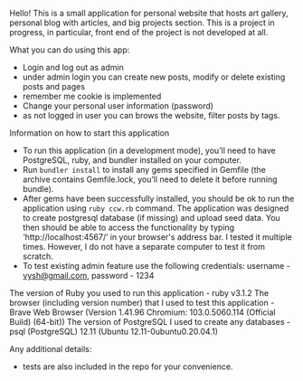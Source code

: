 Hello!
This is a small application for personal website that hosts art gallery, personal blog with articles, and big projects section. This is a project in progress, in particular, front end of the project is not developed at all.

What you can do using this app:
- Login and log out as admin
- under admin login you can create new posts, modify or delete existing posts and pages
- remember me cookie is implemented
- Change your personal user information (password)
- as not logged in user you can brows the website, filter posts by tags.

Information on how to start this application
- To run this application (in a development mode), you’ll need to have PostgreSQL, ruby, and bundler installed on your computer.
- Run `bundler install` to install any gems specified in Gemfile (the archive contains Gemfile.lock, you’ll need to delete it before running bundle).
- After gems have been successfully installed, you should be ok to run the application using `ruby ccw.rb` command. The application was designed to create postgresql database (if missing) and upload seed data. You then should be able to access the functionality by typing ‘http://localhost:4567/’ in your browser's address bar. I tested it multiple times. However, I do not have a separate computer to test it from scratch.
- To test existing admin feature use the following credentials: username - vysh@gmail.com, password - 1234


The version of Ruby you used to run this application - ruby v3.1.2
The browser (including version number) that I used to test this application - Brave Web Browser (Version 1.41.96 Chromium: 103.0.5060.114 (Official Build) (64-bit))
The version of PostgreSQL I used to create any databases - psql (PostgreSQL) 12.11 (Ubuntu 12.11-0ubuntu0.20.04.1)

Any additional details:
- tests are also included in the repo for your convenience.
